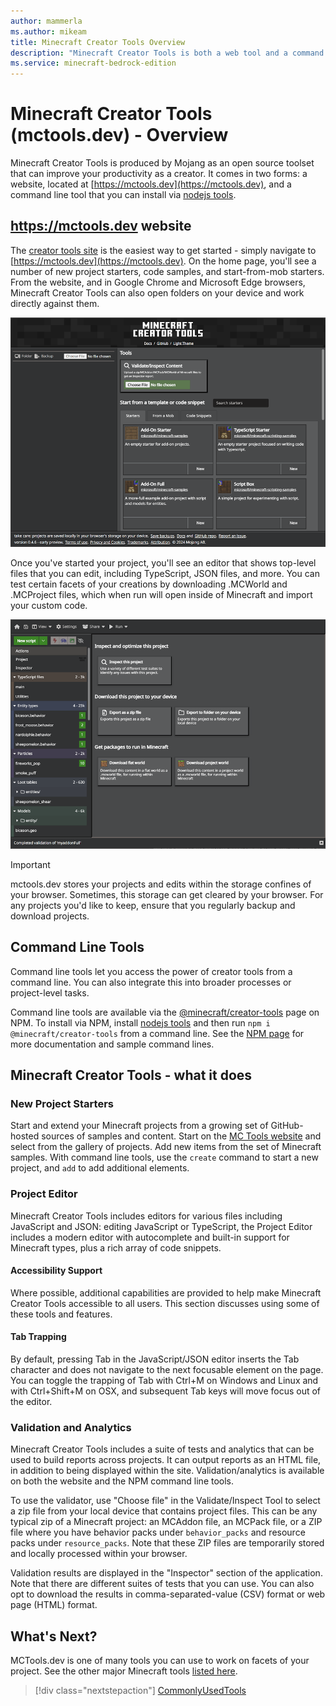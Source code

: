```yaml
---
author: mammerla
ms.author: mikeam
title: Minecraft Creator Tools Overview
description: "Minecraft Creator Tools is both a web tool and a command line tool you can use to extend, edit, and validate your projects."
ms.service: minecraft-bedrock-edition
---
```


# Minecraft Creator Tools (mctools.dev) - Overview

Minecraft Creator Tools is produced by Mojang as an open source toolset that can improve your productivity as a creator. It comes in two forms: a website, located at [https://mctools.dev](https://mctools.dev), and a command line tool that you can install via [nodejs tools](https://nodejs.org).

## https://mctools.dev website

The [creator tools site](https://mctools.dev) is the easiest way to get started - simply navigate to [https://mctools.dev](https://mctools.dev). On the home page, you'll see a number of new project starters, code samples, and start-from-mob starters. From the website, and in Google Chrome and Microsoft Edge browsers, Minecraft Creator Tools can also open folders on your device and work directly against them. 

![Image of the Home page of mctools.dev](./Media/MCToolsOverview/mctoolssite.png)

Once you've started your project, you'll see an editor that shows top-level files that you can edit, including TypeScript, JSON files, and more. You can test certain facets of your creations by downloading .MCWorld and .MCProject files, which when run will open inside of Minecraft and import your custom code.

![Image of the project edtior of mctools.dev](./Media/MCToolsOverview//mctoolseditor.png)

>[!IMPORTANT]
> mctools.dev stores your projects and edits within the storage confines of your browser. Sometimes, this storage can get cleared by your browser. For any projects you'd like to keep, ensure that you regularly backup and download projects. 

## Command Line Tools

Command line tools let you access the power of creator tools from a command line. You can also integrate this into broader processes or project-level tasks.

Command line tools are available via the [@minecraft/creator-tools](https://aka.ms/mctnpm) page on NPM. To install via NPM, install [nodejs tools](https://nodejs.org/) and then run `npm i @minecraft/creator-tools` from a command line. See the [NPM page](https://aka.ms/mctnpm) for more documentation and sample command lines.


## Minecraft Creator Tools - what it does

### New Project Starters

Start and extend your Minecraft projects from a growing set of GitHub-hosted sources of samples and content. Start on the [MC Tools website](https://mctools.dev) and select from the gallery of projects. Add new items from the set of Minecraft samples. With command line tools, use the `create` command to start a new project, and `add` to add additional elements.

### Project Editor

Minecraft Creator Tools includes editors for various files including JavaScript and JSON: editing JavaScript or TypeScript, the Project Editor includes a modern editor with autocomplete and built-in support for Minecraft types, plus a rich array of code snippets.

#### Accessibility Support

Where possible, additional capabilities are provided to help make Minecraft Creator Tools accessible to all users. This section discusses using some of these tools and features.
            
#### Tab Trapping

By default, pressing Tab in the JavaScript/JSON editor inserts the Tab character and does not navigate to the next focusable element on the page. You can toggle the trapping of Tab with Ctrl+M on Windows and Linux and with Ctrl+Shift+M on OSX, and subsequent Tab keys will move focus out of the editor.

### Validation and Analytics

Minecraft Creator Tools includes a suite of tests and analytics that can be used to build reports across projects. It can output reports as an HTML file, in addition to being displayed within the site. Validation/analytics is available on both the website and the NPM command line tools.

To use the validator, use "Choose file" in the Validate/Inspect Tool to select a zip file from your local device that contains project files. This can be any typical zip of a Minecraft project: an MCAddon file, an MCPack file, or a ZIP file where you have behavior packs under `behavior_packs` and resource packs under `resource_packs`. Note that these ZIP files are temporarily stored and locally processed within your browser.

Validation results are displayed in the "Inspector" section of the application. Note that there are different suites of tests that you can use. You can also opt to download the results in comma-separated-value (CSV) format or web page (HTML) format.

## What's Next?

MCTools.dev is one of many tools you can use to work on facets of your project. See the other major Minecraft tools [listed here](./CommonlyUsedTools.md).

> [!div class="nextstepaction"]
> [CommonlyUsedTools](CommonlyUsedTools.md)

